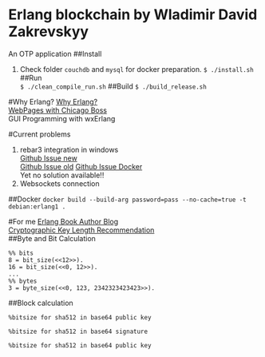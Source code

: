 Erlang blockchain by Wladimir David Zakrevskyy
=====
An OTP application
##Install
1. Check folder `couchdb` and `mysql` for docker preparation.
`
$ ./install.sh
`
##Run  
`
$ ./clean_compile_run.sh
`
##Build
`
$ ./build_release.sh
`

#Why Erlang?
[Why Erlang?](https://www.infoq.com/presentations/erlang-java-scala-go-c)  
[WebPages with Chicago Boss](https://github.com/ChicagoBoss/ChicagoBoss/wiki/Quickstart)  
GUI Programming with wxErlang

#Current problems
1. rebar3 integration in windows  
[Github Issue new](https://github.com/erlang/rebar3/pull/1689)  
[Github Issue old](https://github.com/erlang/rebar3/issues/850)
[Github Issue Docker](https://github.com/erlang/rebar3/issues/1255)    
Yet no solution available!!
3. Websockets connection

##Docker
`
docker build --build-arg password=pass --no-cache=true -t debian:erlang1 .
`

#For me
[Erlang Book Author Blog](https://ferd.ca/)  
[Cryptographic Key Length Recommendation](https://www.keylength.com/en/)  
##Byte and Bit Calculation
```
%% bits
8 = bit_size(<<12>>).
16 = bit_size(<<0, 12>>).
...
%% bytes
3 = byte_size(<<0, 123, 2342323423423>>).

```
##Block calculation
````
%bitsize for sha512 in base64 public key

%bitsize for sha512 in base64 signature

%bitsize for sha512 in base64 public key

````